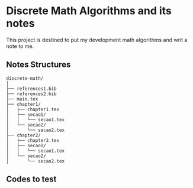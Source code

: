 # Discrete Math Algorithms and its notes
This project is destined to put my development math algorithms and writ a note to me.

## Notes Structures

    discrete-math/
    │
    ├── references1.bib
    ├── references2.bib
    ├── main.tex
    ├── chapter1/
    │   ├── chapter1.tex
    │   ├── secao1/
    │   │   └── secao1.tex
    │   └── secao2/
    │       └── secao2.tex
    ├── chapter2/
    │   ├── chapter2.tex
    │   ├── secao1/
    │   │   └── secao1.tex
    │   └── secao2/
    │       └── secao2.tex

## Codes to test
